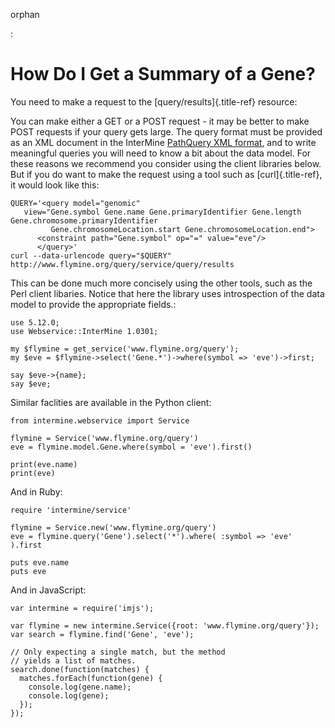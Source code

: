 orphan

:   

How Do I Get a Summary of a Gene?
=================================

You need to make a request to the [query/results]{.title-ref} resource:

You can make either a GET or a POST request - it may be better to make
POST requests if your query gets large. The query format must be
provided as an XML document in the InterMine [PathQuery XML
format](http://www.flymine.org/query/service/schema/query.xsd), and to
write meaningful queries you will need to know a bit about the data
model. For these reasons we recommend you consider using the client
libraries below. But if you do want to make the request using a tool
such as [curl]{.title-ref}, it would look like this:

``` {.bash}
QUERY='<query model="genomic" 
   view="Gene.symbol Gene.name Gene.primaryIdentifier Gene.length Gene.chromosome.primaryIdentifier
         Gene.chromosomeLocation.start Gene.chromosomeLocation.end">
      <constraint path="Gene.symbol" op="=" value="eve"/>
      </query>'
curl --data-urlencode query="$QUERY" http://www.flymine.org/query/service/query/results
```

This can be done much more concisely using the other tools, such as the
Perl client libaries. Notice that here the library uses introspection of
the data model to provide the appropriate fields.:

``` {.perl}
use 5.12.0;
use Webservice::InterMine 1.0301;

my $flymine = get_service('www.flymine.org/query');
my $eve = $flymine->select('Gene.*')->where(symbol => 'eve')->first;

say $eve->{name};
say $eve;
```

Similar faclities are available in the Python client:

``` {.python}
from intermine.webservice import Service

flymine = Service('www.flymine.org/query')
eve = flymine.model.Gene.where(symbol = 'eve').first()

print(eve.name)
print(eve)
```

And in Ruby:

``` {.ruby}
require 'intermine/service'

flymine = Service.new('www.flymine.org/query')
eve = flymine.query('Gene').select('*').where( :symbol => 'eve' ).first

puts eve.name
puts eve
```

And in JavaScript:

``` {.javascript}
var intermine = require('imjs');

var flymine = new intermine.Service({root: 'www.flymine.org/query'});
var search = flymine.find('Gene', 'eve');

// Only expecting a single match, but the method
// yields a list of matches.
search.done(function(matches) {
  matches.forEach(function(gene) {
    console.log(gene.name);
    console.log(gene);
  });
});
```
